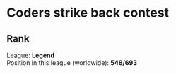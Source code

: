# Coders strike back contest

## Rank
League: **Legend**  
Position in this league (worldwide): **548/693**
